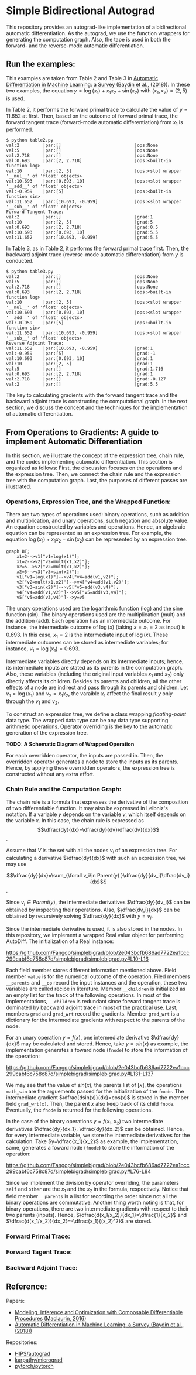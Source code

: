 # Simple Bidirectional Autograd
This repository provides an autograd-like implementation of a bidirectional automatic differentiation.
As the autograd, we use the function wrappers for generating the computation graph.
Also, the tape is used in both the forward- and the reverse-mode automatic differentiation.

## Run the examples:
This examples are taken from Table 2 and Table 3 in [Automatic Differentiation in Machine Learning: a Survey (Baydin et al., (2018))](https://www.jmlr.org/papers/volume18/17-468/17-468.pdf).
In these two examples, the equation $y=\log(x_1)+x_1x_2+\sin(x_2)$ with $(x_1,x_2)=(2,5)$ is used.

In Table 2, it performs the forward primal trace to calculate the value of $y=11.652$ at first.
Then, based on the outcome of forward primal trace, the forward tangent trace (forward-mode automatic differentiation)  from $x_1$ is performed.
```
$ python table2.py
val:2         |par:[]                            |ops:None                                              
val:5         |par:[]                            |ops:None                                              
val:2.718     |par:[]                            |ops:None                                              
val:0.693     |par:[2, 2.718]                    |ops:<built-in function log>                           
val:10        |par:[2, 5]                        |ops:<slot wrapper '__mul__' of 'float' objects>       
val:10.693    |par:[0.693, 10]                   |ops:<slot wrapper '__add__' of 'float' objects>       
val:-0.959    |par:[5]                           |ops:<built-in function sin>                           
val:11.652    |par:[10.693, -0.959]              |ops:<slot wrapper '__sub__' of 'float' objects>       
Forward Tangent Trace:
val:2         |par:[]                            |grad:1                             
val:10        |par:[2, 5]                        |grad:5                             
val:0.693     |par:[2, 2.718]                    |grad:0.5                           
val:10.693    |par:[0.693, 10]                   |grad:5.5                           
val:11.652    |par:[10.693, -0.959]              |grad:5.5 
```

In Table 3, as in Table 2, it performs the forward primal trace first.
Then, the backward adjoint trace (reverse-mode automatic differentiation) from $y$ is conducted.
```
$ python table3.py
val:2         |par:[]                            |ops:None                                              
val:5         |par:[]                            |ops:None                                              
val:2.718     |par:[]                            |ops:None                                              
val:0.693     |par:[2, 2.718]                    |ops:<built-in function log>                           
val:10        |par:[2, 5]                        |ops:<slot wrapper '__mul__' of 'float' objects>       
val:10.693    |par:[0.693, 10]                   |ops:<slot wrapper '__add__' of 'float' objects>       
val:-0.959    |par:[5]                           |ops:<built-in function sin>                           
val:11.652    |par:[10.693, -0.959]              |ops:<slot wrapper '__sub__' of 'float' objects>       
Reverse Adjoint Trace:
val:11.652    |par:[10.693, -0.959]              |grad:1                             
val:-0.959    |par:[5]                           |grad:-1                            
val:10.693    |par:[0.693, 10]                   |grad:1                             
val:10        |par:[2, 5]                        |grad:1                             
val:5         |par:[]                            |grad:1.716                         
val:0.693     |par:[2, 2.718]                    |grad:1                             
val:2.718     |par:[]                            |grad:-0.127                        
val:2         |par:[]                            |grad:5.5
```
The key to calculating gradients with the forward tangent trace and the backward adjoint trace is constructing the computational graph.
In the next section, we discuss the concept and the techniques for the implementation of automatic differentiation.

## From Operations to Gradients: A guide to implement Automatic Differentiation
In this section, we illustrate the concept of the expression tree, chain rule, and the codes implementing automatic differentiation.
This section is organized as follows: First, the discussion focuses on the operations and the expression tree.
Then, we connect the chain rule and the expression tree with the computation graph.
Last, the purposes of different passes are illustrated.

### Operations, Expression Tree, and the Wrapped Function:
There are two types of operations used: binary operations, such as addition and multiplication, and unary operations, such negation and absolute value.
An equation constructed by variables and operations.
Hence, an algebraic equation can be represented as an expression tree.
For example, the equation $\log(x_1)+x_1x_2-\sin(x_2)$ can be represented by an expression tree.

```mermaid
graph BT;
    x1=2-->v1["v1=log(x1)"];
    x1=2-->v2["v2=mult(x1,x2)"];
    x2=5-->v2["v2=mult(x1,x2)"];
    x2=5-->v3["v3=sin(x2)"];
    v1["v1=log(x1)"]-->v4["v4=add(v1,v2)"];
    v2["v2=mult(x1,x2)"]-->v4["v4=add(v1,v2)"];
    v3["v3=sin(x2)"]-->v5["v5=add(v3,v4)"];
    v4["v4=add(v1,v2)"]-->v5["v5=add(v3,v4)"];
    v5["v5=add(v3,v4)"]-->y=v5
```

The unary operations used are the logarithmic function (log) and the sine function (sin).
The binary operations used are the multiplication (mult) and the addition (add).
Each operation has an intermediate outcome.
For instance, the intermediate outcome of $\log(x)$ (taking $x=x_1=2$ as input) is $0.693$.
In this case, $x_1=2$ is the intermediate input of $\log(x)$.
These intermediate outcomes can be stored as intermediate variables; for instance, $v_1=\log(x_1)=0.693$.

Intermediate variables directly depends on its intermediate inputs; hence, its intermediate inputs are stated as its parents in the computation graph.
Also, these variables (including the original input variables $x_1$ and $x_2$) only directly affects its children.
Besides its parents and children, all the other effects of a node are indirect and pass through its parents and children.
Let $v_1=\log(x_1)$ and $v_2=x_1x_2$, the varaible $x_1$ affect the final result $y$ only through the $v_1$ and $v_2$.

To construct an expression tree, we define a class wrapping *floating-point* data type.
The wrapped data type can be any data type supporting arithmetic operations.
Operator overriding is the key to the automatic generation of the expression tree.

**TODO: A Schematic Diagram of Wrapped Operation**

For each overridden operator, the inputs are passed in.
Then, the overridden operator generates a node to store the inputs as its parents.
Hence, by applying these overridden operators, the expression tree is constructed without any extra effort.

### Chain Rule and the Computation Graph:
The chain rule is a formula that expresses the derivative of the composition of two differentiable function.
It may also be expressed in Leibniz's notation. If a variable $y$ depends on the variable $v$, which itself depends on the variable $x$. In this case, the chain rule is expressed as 
$$\dfrac{dy}{dx}=\dfrac{dy}{dv}\dfrac{dv}{dx}$$.

Assume that $V$ is the set with all the nodes $v_i$ of an expression tree.
For calculating a derivative $\dfrac{dy}{dx}$ with such an expression tree, we may use

$$\dfrac{dy}{dx}=\sum_{\forall v_i\in Parent(y) }\dfrac{dy}{dv_i}\dfrac{dv_i}{dx}$$.

Since $v_i\in Parent(y)$, the intermediate derivatives $\dfrac{dy}{dv_i}$ can be obtained by inspecting their operations.
Also, $\dfrac{dv_i}{dx}$ can be obtained by recursively solving $\dfrac{dy}{dx}$ with $y=v_i$.

Since the intermediate derivative is used, it is also stored in the nodes.
In this repository, we implement a wrapped Real value object for performing AutoDiff.
The initialization of a Real instance:

https://github.com/Fangop/simplebigrad/blob/2e043bcfb686ad7722ea1bcc299cabf6c758c87d/simplebigrad/simplebigrad.py#L10-L16

Each field member stores different information mentioned above.
Field member `value` is for the numerical outcome of the operation.
Filed members `__parents` and `__op` record the input instances and the operation, these two variables are called recipe in literature.
Member `__children` is initialized as an empty list for the track of the following operations.
In most of the implementations, `__children` is redundant since forward tangent trace is dominated by backward adjoint trace in most of the practical use.
Last, members `grad` and `grad_wrt` record the gradients.
Member `grad_wrt` is a dictionary for the intermediate gradients with respect to the parents of the node.

For an unary operation $y=f(x)$, one intermediate derivative $\dfrac{dy}{dx}$ may be calculated and stored.
Hence, take $y=sin(x)$ as example, the implementation generates a foward node (`fnode`) to store the information of the operation:

https://github.com/Fangop/simplebigrad/blob/2e043bcfb686ad7722ea1bcc299cabf6c758c87d/simplebigrad/simplebigrad.py#L131-L137

We may see that the value of $sin(x)$, the parents list of $[x]$, the operations `math_sin` are the arguements passed for the initialization of the `fnode`.
The intermediate gradient $\dfrac{dsin(x)}{dx}=cos(x)$ is stored in the member field `grad_wrt[x]`.
Then, the parent $x$ also keep track of its child `fnode`.
Eventually, the `fnode` is returned for the following operations.

In the case of the binary operations $y=f(x_1,x_2)$ two intermediate derivatives $\dfrac{dy}{dx_1}, \dfrac{dy}{dx_2}$ can be obtained.
Hence, for every intermediate variable, we store the intermediate derivatives for the calculation.
Take $y=\dfrac{x_1}{x_2}$ as example, the implementation, same, generates a foward node (`fnode`) to store the information of the operation:

https://github.com/Fangop/simplebigrad/blob/2e043bcfb686ad7722ea1bcc299cabf6c758c87d/simplebigrad/simplebigrad.py#L76-L84

Since we implement the division by operator overriding, the parameters `self` and `other` are the $x_1$ and the $x_2$ in the formula, respectively.
Notice that field member `__parents` is a list for recording the order since not all the binary operations are commutative.
Another thing worth noting is that, for binary operations, there are two intermediate gradients with respect to their two parents (inputs).
Hence, $\dfrac{d(x_1/x_2)}{dx_1}=\dfrac{1}{x_2}$ and $\dfrac{d(x_1/x_2)}{dx_2}=-\dfrac{x_1}{(x_2)^2}$ are stored.

### Forward Primal Trace:
### Forward Tagent Trace:
### Backward Adjoint Trace:

## Reference:
Papers:
* [Modeling, Inference and Optimization with Composable Differentiable Procedures (Maclaurin, 2016)](https://www.semanticscholar.org/paper/Modeling%2C-Inference-and-Optimization-With-Maclaurin/d5c6ee4468116671dcd811c1518c1dbf54c99e77)
* [Automatic Differentiation in Machine Learning: a Survey (Baydin et al., (2018))](https://www.jmlr.org/papers/volume18/17-468/17-468.pdf)

Repositories:
* [HIPS/autograd](https://github.com/HIPS/autograd)
* [karpathy/micrograd](https://github.com/karpathy/micrograd)
* [pytorch/pytorch](https://github.com/pytorch/pytorch)